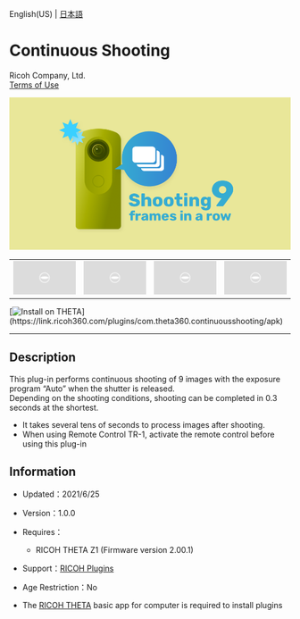 English(US) | [日本語](README.ja.md)

# Continuous Shooting
Ricoh Company, Ltd.  
[Terms of Use](https://theta360.com/en/legal/terms_of_use_plugins/)

<div align="center">
 <img src="1.png">

 <table>
  <tr>
   <td><img src="../../resources/common/img/noimg.png"></td>
   <td><img src="../../resources/common/img/noimg.png"></td>
   <td><img src="../../resources/common/img/noimg.png"></td>
   <td><img src="../../resources/common/img/noimg.png"></td>
  </tr>
 </table>
</div>

[![Install on THETA](https://assets.ricoh360.com/image/upload/v1/front/theta/install-button.svg?)](https://link.ricoh360.com/plugins/com.theta360.continuousshooting/apk)

***

## Description
This plug-in performs continuous shooting of 9 images with the exposure program “Auto” when the shutter is released.  
Depending on the shooting conditions, shooting can be completed in 0.3 seconds at the shortest.  

* It takes several tens of seconds to process images after shooting.
* When using Remote Control TR-1, activate the remote control before using this plug-in

## Information
  * Updated：2021/6/25
  * Version：1.0.0
  * Requires：
    * RICOH THETA Z1 (Firmware version 2.00.1)
  * Support：[RICOH Plugins](https://support.theta360.com/ja/)
  * Age Restriction：No

* The [RICOH THETA](https://theta360.com/ja/about/application/pc.html#app-detail-01) basic app for computer is required to install plugins

